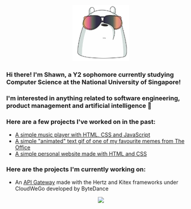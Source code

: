 <div align="center">
  <img src="images/icebearsticker.png" width="150"/>
</div>

### Hi there! I'm Shawn, a Y2 sophomore currently studying Computer Science at the National University of Singapore! 

### I'm interested in anything related to software engineering, product management and artificial intelligence 🤖

### Here are a few projects I've worked on in the past:
- [A simple music player with HTML, CSS and JavaScript](https://shawnnygoh.github.io/Music-Player/)
- [A simple "animated" text gif of one of my favourite memes from The Office](https://shawnnygoh.github.io/Come-To-Life/)
- [A simple personal website made with HTML and CSS](https://shawnnygoh.github.io/)

### Here are the projects I'm currently working on:
- An [API Gateway](https://github.com/shawnnygoh/cloudwego-api-gateway) made with the Hertz and Kitex frameworks under CloudWeGo developed by ByteDance

<div align ="center">
    <a href="https://github.com/anuraghazra/github-readme-stats">
        <img src="https://github-readme-stats.vercel.app/api/top-langs/?username=shawnnygoh&hide=html,css&layout=compact&theme=dracula" height="125">
    </a>
</div>